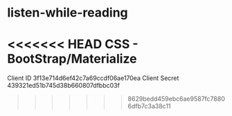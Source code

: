 # listen-while-reading

<<<<<<< HEAD
CSS - BootStrap/Materialize
=======

Client ID 3f13e714d6ef42c7a69ccdf06ae170ea
Client Secret 439321ed51b745d38b660807dfbbc03f
>>>>>>> 8629bedd459ebc6ae9587fc78806dfb7c3a38c11
